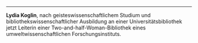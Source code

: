 ---
**Lydia Koglin**, nach geisteswissenschaftlichem Studium und bibliothekswissenschaftlicher Ausbildung an einer Universitätsbibliothek jetzt Leiterin einer Two-and-half-Woman-Bibliothek eines umweltwissenschaftlichen Forschungsinstituts.